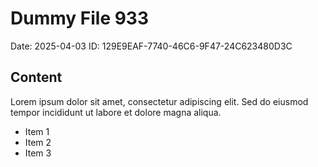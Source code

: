 # Dummy File 933

Date: 2025-04-03
ID: 129E9EAF-7740-46C6-9F47-24C623480D3C

## Content

Lorem ipsum dolor sit amet, consectetur adipiscing elit.
Sed do eiusmod tempor incididunt ut labore et dolore magna aliqua.

* Item 1
* Item 2
* Item 3
